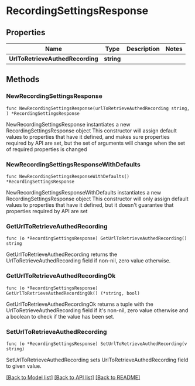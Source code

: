 # RecordingSettingsResponse

## Properties

Name | Type | Description | Notes
------------ | ------------- | ------------- | -------------
**UrlToRetrieveAuthedRecording** | **string** |  | 

## Methods

### NewRecordingSettingsResponse

`func NewRecordingSettingsResponse(urlToRetrieveAuthedRecording string, ) *RecordingSettingsResponse`

NewRecordingSettingsResponse instantiates a new RecordingSettingsResponse object
This constructor will assign default values to properties that have it defined,
and makes sure properties required by API are set, but the set of arguments
will change when the set of required properties is changed

### NewRecordingSettingsResponseWithDefaults

`func NewRecordingSettingsResponseWithDefaults() *RecordingSettingsResponse`

NewRecordingSettingsResponseWithDefaults instantiates a new RecordingSettingsResponse object
This constructor will only assign default values to properties that have it defined,
but it doesn't guarantee that properties required by API are set

### GetUrlToRetrieveAuthedRecording

`func (o *RecordingSettingsResponse) GetUrlToRetrieveAuthedRecording() string`

GetUrlToRetrieveAuthedRecording returns the UrlToRetrieveAuthedRecording field if non-nil, zero value otherwise.

### GetUrlToRetrieveAuthedRecordingOk

`func (o *RecordingSettingsResponse) GetUrlToRetrieveAuthedRecordingOk() (*string, bool)`

GetUrlToRetrieveAuthedRecordingOk returns a tuple with the UrlToRetrieveAuthedRecording field if it's non-nil, zero value otherwise
and a boolean to check if the value has been set.

### SetUrlToRetrieveAuthedRecording

`func (o *RecordingSettingsResponse) SetUrlToRetrieveAuthedRecording(v string)`

SetUrlToRetrieveAuthedRecording sets UrlToRetrieveAuthedRecording field to given value.



[[Back to Model list]](../README.md#documentation-for-models) [[Back to API list]](../README.md#documentation-for-api-endpoints) [[Back to README]](../README.md)


